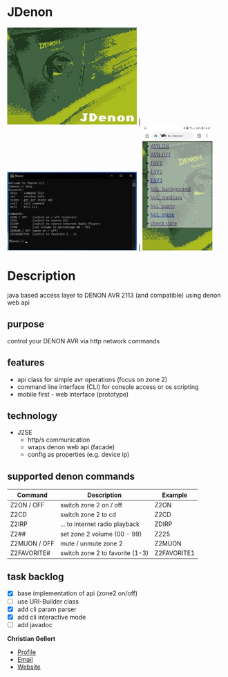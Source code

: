 # JDenon
![LOGO](img/JDenonLogo.jpg) | ![LOGO](img/screenshot.jpg) | ![LOGO](img/mobileWebsite.jpg)

# Description 
java based access layer to DENON AVR 2113 (and compatible) using denon web api

## purpose
control your DENON AVR via http network commands
	
## features
* api class for simple avr operations (focus on zone 2)
* command line interface (CLI) for console access or os scripting
* mobile first - web interface (prototype)
	
## technology
* J2SE
	* http/s communication
	* wraps denon web api (facade)
	* config as properties (e.g. device ip)
	
## supported denon commands
| Command     | Description                     | Example     |      
| ----------- | ------------------------------- | ----------- |
| Z2ON / OFF  | switch zone 2 on / off          | Z2ON        |
| Z2CD        | switch zone 2 to cd             | Z2CD        |
| Z2IRP       | ... to internet radio playback  | ZDIRP       |
| Z2##        | set zone 2 volume (00 - 99)     | Z225        |
| Z2MUON / OFF| mute / unmute zone 2            | Z2MUON      |
| Z2FAVORITE# | switch zone 2 to favorite (1-3) | Z2FAVORITE1 |
	

## task backlog
- [x] base implementation of api (zone2 on/off)
- [ ] use URI-Builder class
- [x] add cli param parser
- [x] add cli interactive mode
- [ ] add javadoc

**Christian Gellert**

- [Profile](https://github.com/fuerchtegottt "Christian Gellert")
- [Email](mailto:christian.gellert@web.de?subject=Hi% "Hi!")
- [Website](http://www.g3ll3rt.de "Welcome")